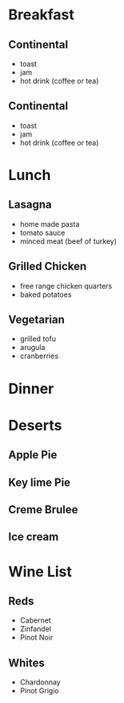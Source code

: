 # Breakfast 
## Continental
- toast
- jam
- hot drink (coffee or tea)

## Continental
- toast
- jam
- hot drink (coffee or tea)

# Lunch
## Lasagna
- home made pasta
- tomato sauce
- minced meat (beef of turkey)
## Grilled Chicken
- free range chicken quarters
- baked potatoes
## Vegetarian
- grilled tofu
- arugula
- cranberries

# Dinner

# Deserts
## Apple Pie
## Key lime Pie
## Creme Brulee
## Ice cream

# Wine List
## Reds
- Cabernet
- Zinfandel
- Pinot Noir
## Whites
- Chardonnay
- Pinot Grigio
